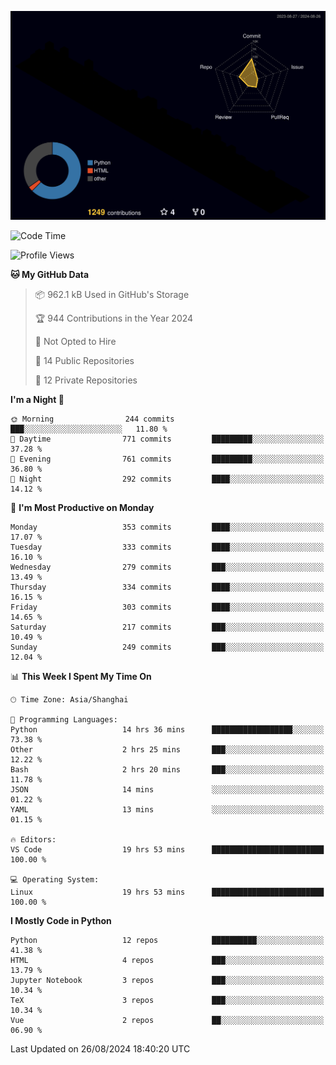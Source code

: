 <!--![](https://raw.githubusercontent.com/BorisYang326/BorisYang326/output/github-contribution-grid-snake-dark.svg) -->
![](./profile-3d-contrib/profile-night-rainbow.svg)
<!--START_SECTION:waka-->
![Code Time](http://img.shields.io/badge/Code%20Time-395%20hrs%2030%20mins-blue)

![Profile Views](http://img.shields.io/badge/Profile%20Views-0-blue)

**🐱 My GitHub Data** 

> 📦 962.1 kB Used in GitHub's Storage 
 > 
> 🏆 944 Contributions in the Year 2024
 > 
> 🚫 Not Opted to Hire
 > 
> 📜 14 Public Repositories 
 > 
> 🔑 12 Private Repositories 
 > 
**I'm a Night 🦉** 

```text
🌞 Morning                244 commits         ███░░░░░░░░░░░░░░░░░░░░░░   11.80 % 
🌆 Daytime                771 commits         █████████░░░░░░░░░░░░░░░░   37.28 % 
🌃 Evening                761 commits         █████████░░░░░░░░░░░░░░░░   36.80 % 
🌙 Night                  292 commits         ████░░░░░░░░░░░░░░░░░░░░░   14.12 % 
```
📅 **I'm Most Productive on Monday** 

```text
Monday                   353 commits         ████░░░░░░░░░░░░░░░░░░░░░   17.07 % 
Tuesday                  333 commits         ████░░░░░░░░░░░░░░░░░░░░░   16.10 % 
Wednesday                279 commits         ███░░░░░░░░░░░░░░░░░░░░░░   13.49 % 
Thursday                 334 commits         ████░░░░░░░░░░░░░░░░░░░░░   16.15 % 
Friday                   303 commits         ████░░░░░░░░░░░░░░░░░░░░░   14.65 % 
Saturday                 217 commits         ███░░░░░░░░░░░░░░░░░░░░░░   10.49 % 
Sunday                   249 commits         ███░░░░░░░░░░░░░░░░░░░░░░   12.04 % 
```


📊 **This Week I Spent My Time On** 

```text
🕑︎ Time Zone: Asia/Shanghai

💬 Programming Languages: 
Python                   14 hrs 36 mins      ██████████████████░░░░░░░   73.38 % 
Other                    2 hrs 25 mins       ███░░░░░░░░░░░░░░░░░░░░░░   12.22 % 
Bash                     2 hrs 20 mins       ███░░░░░░░░░░░░░░░░░░░░░░   11.78 % 
JSON                     14 mins             ░░░░░░░░░░░░░░░░░░░░░░░░░   01.22 % 
YAML                     13 mins             ░░░░░░░░░░░░░░░░░░░░░░░░░   01.15 % 

🔥 Editors: 
VS Code                  19 hrs 53 mins      █████████████████████████   100.00 % 

💻 Operating System: 
Linux                    19 hrs 53 mins      █████████████████████████   100.00 % 
```

**I Mostly Code in Python** 

```text
Python                   12 repos            ██████████░░░░░░░░░░░░░░░   41.38 % 
HTML                     4 repos             ███░░░░░░░░░░░░░░░░░░░░░░   13.79 % 
Jupyter Notebook         3 repos             ███░░░░░░░░░░░░░░░░░░░░░░   10.34 % 
TeX                      3 repos             ███░░░░░░░░░░░░░░░░░░░░░░   10.34 % 
Vue                      2 repos             ██░░░░░░░░░░░░░░░░░░░░░░░   06.90 % 
```




 Last Updated on 26/08/2024 18:40:20 UTC
<!--END_SECTION:waka-->
